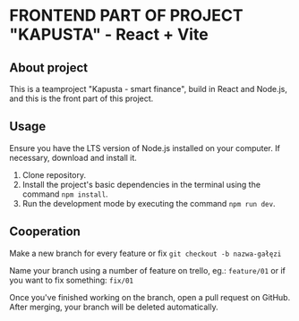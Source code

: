 # FRONTEND PART OF PROJECT "KAPUSTA" - React + Vite

## About project

This is a teamproject "Kapusta - smart finance", build in React and Node.js, and this is the front part of this project.

## Usage

Ensure you have the LTS version of Node.js installed on your computer. If necessary, download and install it.

1. Clone repository.
2. Install the project's basic dependencies in the terminal using the command `npm install`.
3. Run the development mode by executing the command `npm run dev`.

## Cooperation

Make a new branch for every feature or fix
`git checkout -b nazwa-gałęzi`

Name your branch using a number of feature on trello, eg.:
`feature/01`
or if you want to fix something:
`fix/01`

Once you've finished working on the branch, open a pull request on GitHub.
After merging, your branch will be deleted automatically.

